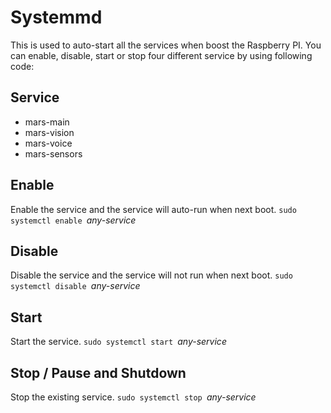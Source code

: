 <!--
Copyright (c) 2019 Elephant Robotics, Inc. All rights reserved.

Using this MarsAI source code is subject to the terms and conditions of Apache 2.0 License. Check LICENSE for more information
-->

# Systemmd

This is used to auto-start all the services when boost the Raspberry PI. You can enable, disable, start or stop four different service by using following code:

## Service
 * mars-main
 * mars-vision
 * mars-voice
 * mars-sensors

## Enable
Enable the service and the service will auto-run when next boot.
`sudo systemctl enable `*any-service* 

## Disable
Disable the service and the service will not run when next boot.
`sudo systemctl disable `*any-service* 

## Start
Start the service.
`sudo systemctl start `*any-service* 

## Stop / Pause and Shutdown
Stop the existing service.
`sudo systemctl stop `*any-service* 
